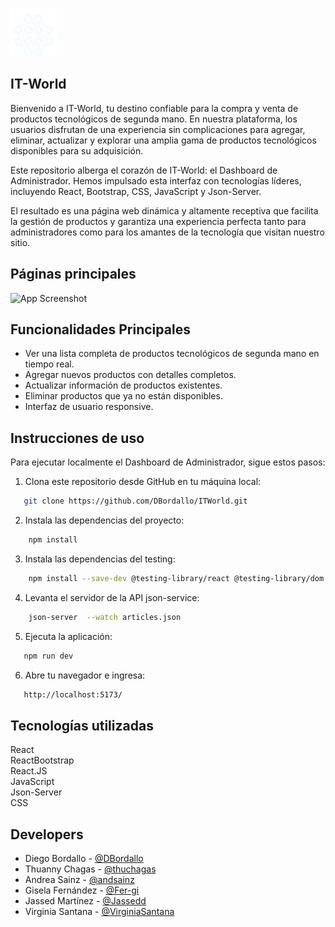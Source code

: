 ![IT-World Logo](src/assets/images/logoImg.png)


## IT-World

Bienvenido a IT-World, tu destino confiable para la compra y venta de productos tecnológicos de segunda mano. En nuestra plataforma, los usuarios disfrutan de una experiencia sin complicaciones para agregar, eliminar, actualizar y explorar una amplia gama de productos tecnológicos disponibles para su adquisición.

Este repositorio alberga el corazón de IT-World: el Dashboard de Administrador. Hemos impulsado esta interfaz con tecnologías líderes, incluyendo React, Bootstrap, CSS, JavaScript y Json-Server. 

El resultado es una página web dinámica y altamente receptiva que facilita la gestión de productos y garantiza una experiencia perfecta tanto para administradores como para los amantes de la tecnología que visitan nuestro sitio.
## Páginas principales

![App Screenshot](https://via.placeholder.com/468x300?text=App+Screenshot+Here)

## Funcionalidades Principales

- Ver una lista completa de productos tecnológicos de segunda mano en tiempo real.
- Agregar nuevos productos con detalles completos.
- Actualizar información de productos existentes.
- Eliminar productos que ya no están disponibles.
- Interfaz de usuario responsive.
## Instrucciones de uso

Para ejecutar localmente el Dashboard de Administrador, sigue estos pasos:

1. Clona este repositorio desde GitHub en tu máquina local: 
```bash
   git clone https://github.com/DBordallo/ITWorld.git 
   ```
2. Instala las dependencias del proyecto:
```bash
    npm install
   ```
3. Instala las dependencias del testing:
```bash
    npm install --save-dev @testing-library/react @testing-library/dom
   ```

4. Levanta el servidor de la API json-service:
```bash
    json-server  --watch articles.json
   ```
5. Ejecuta la aplicación:
```bash
   npm run dev
   ```
6. Abre tu navegador e ingresa:
```bash
   http://localhost:5173/
   ```
## Tecnologías utilizadas
React   
ReactBootstrap  
React.JS   
JavaScript  
Json-Server  
CSS  

## Developers

- Diego Bordallo - [@DBordallo](https://github.com/DBordallo)
- Thuanny Chagas - [@thuchagas](https://github.com/thuchagas)
- Andrea Sainz - [@andsainz](https://github.com/andsainz)
- Gisela Fernández - [@Fer-gi](https://github.com/Fer-gi)
- Jassed Martínez - [@Jassedd](https://github.com/Jassedd)
- Virginia Santana - [@VirginiaSantana](https://github.com/VirginiaSantana)
